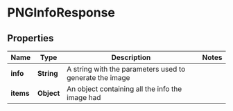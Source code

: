

# PNGInfoResponse


## Properties

| Name | Type | Description | Notes |
|------------ | ------------- | ------------- | -------------|
|**info** | **String** | A string with the parameters used to generate the image |  |
|**items** | **Object** | An object containing all the info the image had |  |



